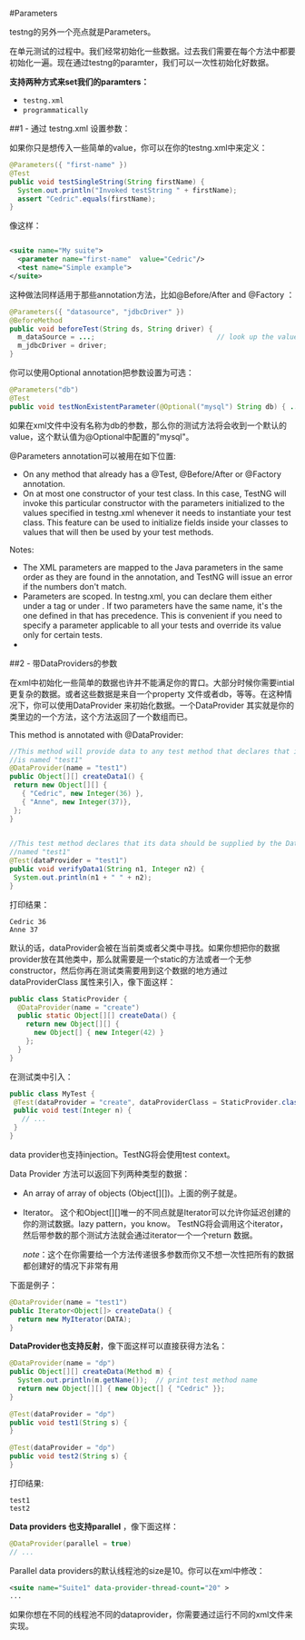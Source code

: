 #Parameters

testng的另外一个亮点就是Parameters。

在单元测试的过程中。我们经常初始化一些数据。过去我们需要在每个方法中都要初始化一遍。现在通过testng的paramter，我们可以一次性初始化好数据。

**支持两种方式来set我们的paramters：**

* `testng.xml` 
* `programmatically` 


##1 - 通过 testng.xml 设置参数：

如果你只是想传入一些简单的value，你可以在你的testng.xml中来定义：

```java
@Parameters({ "first-name" })
@Test
public void testSingleString(String firstName) {
  System.out.println("Invoked testString " + firstName);
  assert "Cedric".equals(firstName);
}
```

像这样：

```xml

<suite name="My suite">
  <parameter name="first-name"  value="Cedric"/>
  <test name="Simple example">
</suite>

```


这种做法同样适用于那些annotation方法，比如@Before/After and @Factory ：

```java
@Parameters({ "datasource", "jdbcDriver" })
@BeforeMethod
public void beforeTest(String ds, String driver) {
  m_dataSource = ...;                              // look up the value of datasource
  m_jdbcDriver = driver;
}
```



你可以使用Optional annotation把参数设置为可选：

```java
@Parameters("db")
@Test
public void testNonExistentParameter(@Optional("mysql") String db) { ... }
```


如果在xml文件中没有名称为db的参数，那么你的测试方法将会收到一个默认的value，这个默认值为@Optional中配置的"mysql"。

 @Parameters annotation可以被用在如下位置:

*  On any method that already has a @Test, @Before/After or @Factory annotation.
*  On at most one constructor of your test class.  In this case, TestNG will invoke this particular constructor with the parameters initialized to the values specified in testng.xml whenever it needs to instantiate your test class.  This feature can be used to initialize fields inside your classes to values that will then be used by your test methods.

Notes:

* The XML parameters are mapped to the Java parameters in the same order as they are found in the annotation, and TestNG will issue an error if the numbers don't match.
* Parameters are scoped. In testng.xml, you can declare them either under a <suite> tag or under <test>. If two parameters have the same name, it's the one defined in <test> that has precedence. This is convenient if you need to specify a parameter applicable to all your tests and override its value only for certain tests.
* 

##2 - 带DataProviders的参数



在xml中初始化一些简单的数据也许并不能满足你的胃口。大部分时候你需要intial更复杂的数据。或者这些数据是来自一个property 文件或者db，等等。在这种情况下，你可以使用DataProvider 来初始化数据。一个DataProvider 其实就是你的类里边的一个方法，这个方法返回了一个数组而已。

This method is annotated with @DataProvider:

```java
//This method will provide data to any test method that declares that its Data Provider
//is named "test1"
@DataProvider(name = "test1")
public Object[][] createData1() {
 return new Object[][] {
   { "Cedric", new Integer(36) },
   { "Anne", new Integer(37)},
 };
}

 
//This test method declares that its data should be supplied by the Data Provider
//named "test1"
@Test(dataProvider = "test1")
public void verifyData1(String n1, Integer n2) {
 System.out.println(n1 + " " + n2);
}

```

打印结果：

```log
Cedric 36
Anne 37
```



默认的话，dataProvider会被在当前类或者父类中寻找。如果你想把你的数据provider放在其他类中，那么就需要是一个static的方法或者一个无参constructor，然后你再在测试类需要用到这个数据的地方通过dataProviderClass 属性来引入，像下面这样：

```java
public class StaticProvider {
  @DataProvider(name = "create")
  public static Object[][] createData() {
    return new Object[][] {
      new Object[] { new Integer(42) }
    };
  }
}
```
 在测试类中引入：
 ```java
public class MyTest {
  @Test(dataProvider = "create", dataProviderClass = StaticProvider.class)
  public void test(Integer n) {
    // ...
  }
}
```



 

data provider也支持injection。TestNG将会使用test context。

Data Provider 方法可以返回下列两种类型的数据：


* An array of array of objects (Object[][])。上面的例子就是。

* Iterator。
   这个和Object[][]唯一的不同点就是Iterator可以允许你延迟创建的你的测试数据。lazy pattern，you know。
TestNG将会调用这个iterator，然后带参数的那个测试方法就会通过iterator一个一个return 数据。

  *note*：这个在你需要给一个方法传递很多参数而你又不想一次性把所有的数据都创建好的情况下非常有用

下面是例子：

```java
@DataProvider(name = "test1")
public Iterator<Object[]> createData() {
  return new MyIterator(DATA);
}
```

**DataProvider也支持反射**，像下面这样可以直接获得方法名：

```java
@DataProvider(name = "dp")
public Object[][] createData(Method m) {
  System.out.println(m.getName());  // print test method name
  return new Object[][] { new Object[] { "Cedric" }};
}
 
@Test(dataProvider = "dp")
public void test1(String s) {
}
 
@Test(dataProvider = "dp")
public void test2(String s) {
}
```

打印结果:

```log
test1
test2
```

**Data providers 也支持parallel** ，像下面这样：
```java
@DataProvider(parallel = true)
// ...
```

Parallel data providers的默认线程池的size是10。你可以在xml中修改：

```xml
<suite name="Suite1" data-provider-thread-count="20" >
...

```


如果你想在不同的线程池不同的dataprovider，你需要通过运行不同的xml文件来实现。
